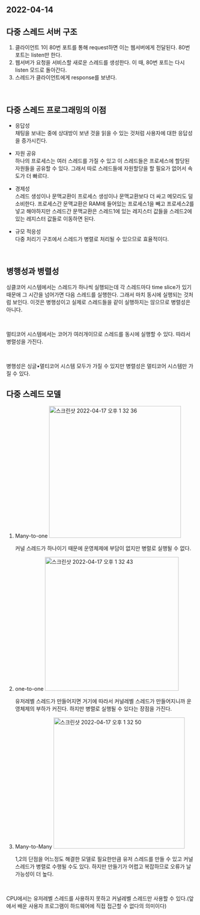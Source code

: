 ## 2022-04-14

## 다중 스레드 서버 구조

1. 클라이언트 1이 80번 포트를 통해 request하면 이는 웹서버에게 전달된다. 80번 포트는 listen만 한다.
2. 웹서버가 요청을 서비스할 새로운 스레드를 생성한다. 이 때, 80번 포트는 다시 listen 모드로 돌아간다.
3. 스레드가 클라이언트에게 response를 보낸다.

<br/>

## 다중 스레드 프로그래밍의 이점

- 응답성 <br/>
  채팅을 보내는 중에 상대방이 보낸 것을 읽을 수 있는 것처럼 사용자에 대한 응답성을 증가시킨다.

- 자원 공유 <br/>
  하나의 프로세스는 여러 스레드를 가질 수 있고 이 스레드들은 프로세스에 할당된 자원들을 공유할 수 있다. 그래서 따로 스레드들에 자원할당을 할 필요가 없어서 속도가 더 빠르다.

- 경제성 <br/>
  스레드 생성이나 문맥교환이 프로세스 생성이나 문맥교환보다 더 싸고 메모리도 덜 소비한다. 프로세스간 문맥교환은 RAM에 들어있는 프로세스1을 빼고 프로세스2를 넣고 해야하지만 스레드간 문맥교환은 스레드1에 있는 레지스터 값들을 스레드2에 있는 레지스터 값들로 이동하면 된다.
- 규모 적응성 <br/>
  다중 처리기 구조에서 스레드가 병렬로 처리될 수 있으므로 효율적이다.

<br/>

## 병행성과 병렬성

싱클코어 시스템에서는 스레드가 하나씩 실행되는데 각 스레드마다 time slice가 있기 때문애 그 시간을 넘어가면 다음 스레드를 실행한다. 그래서 마치 동시에 실행되는 것처럼 보인다. 이것은 병행성이고 실제로 스레드들을 같이 실행하지는 않으므로 병렬성은 아니다.

<br/>

멀티코어 시스템에서는 코어가 여러개이므로 스레드를 동시에 실행할 수 있다. 따라서 병렬성을 가진다.

<br/>

병행성은 싱글•멀티코어 시스템 모두가 가질 수 있지만 병렬성은 멀티코어 시스템만 가질 수 있다.

## 다중 스레드 모델

1. Many-to-one
   <img width="351" alt="스크린샷 2022-04-17 오후 1 32 36" src="https://user-images.githubusercontent.com/67616146/163700592-c0b50808-5f86-437d-83b7-7075d49212d5.png">

   커널 스레드가 하나이기 때문에 운영체제에 부담이 없지만 병렬로 실행될 수 없다.

2. one-to-one
   <img width="356" alt="스크린샷 2022-04-17 오후 1 32 43" src="https://user-images.githubusercontent.com/67616146/163700595-30dbdf47-a2d8-48a0-bd0f-3434f76602ed.png">

   유저레벨 스레드가 만들어지면 거기에 따라서 커널레벨 스레드가 만들어지니까 운영체제의 부하가 커진다. 하지만 병렬로 실행될 수 있다는 장점을 가진다.

3. Many-to-Many
   <img width="349" alt="스크린샷 2022-04-17 오후 1 32 50" src="https://user-images.githubusercontent.com/67616146/163700596-dcde63c6-9e7e-479e-b7fa-28285d1486a3.png">

   1,2의 단점을 어느정도 해결한 모델로 필요한만큼 유저 스레드를 만들 수 있고 커널 스레드가 병렬로 수행될 수도 있다. 하지만 만들기가 어렵고 복잡하므로 오류가 날 가능성이 더 높다.

<br/>

CPU에서는 유저레벨 스레드를 사용하지 못하고 커널레벨 스레드만 사용할 수 있다.(앞에서 배운 사용자 프로그램이 하드웨어에 직접 접근할 수 없다의 의미이다)
